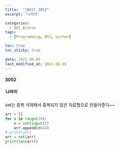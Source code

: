```yaml
---
title:  "[BOJ] 3052"
excerpt: "나머지"

categories:
  - BOJ_Bronze
tags:
  - [Programming, BOJ, python]

toc: true
toc_sticky: true
 
date: 2021-08-05
last_modified_at: 2021-08-05
---
```


#### 3052
##### 나머지
set는 중복 삭제해서 중복되지 않은 자료형으로 만들어준다~~
```python
arr = []
for i in range(10):
    n = int(input())
    arr.append(n%42)
# print(arr)
arr = set(arr)
print(len(arr))
```